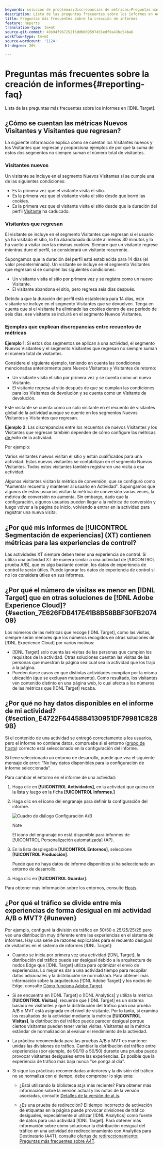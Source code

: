 ```yaml
---
keywords: solución de problemas;discrepancias de métricas;Preguntas más frecuentes;informes;nuevo visitante;nuevos visitantes;visitante de retorno;visitantes de retorno;visita de retorno;nueva visita
description: Lista de las preguntas frecuentes sobre los informes en Adobe Target.
title: Preguntas más frecuentes sobre la creación de informes
feature: Reports
translation-type: tm+mt
source-git-commit: 48b94f967252f5ddb009597456edf0a43bc54ba6
workflow-type: tm+mt
source-wordcount: '1124'
ht-degree: 30%

---
```



# Preguntas más frecuentes sobre la creación de informes{#reporting-faq}

Lista de las preguntas más frecuentes sobre los informes en [!DNL Target].

## ¿Cómo se cuentan las métricas Nuevos Visitantes y Visitantes que regresan?

La siguiente información explica cómo se cuentan los Visitantes nuevos y los Visitantes que regresan y proporciona ejemplos de por qué la suma de estos dos segmentos no siempre suman el número total de visitantes.

### Visitantes nuevos

Un visitante se incluye en el segmento Nuevos Visitantes si se cumple una de las siguientes condiciones:

* Es la primera vez que el visitante visita el sitio.
* Es la primera vez que el visitante visita el sitio desde que borró las cookies.
* Es la primera vez que el visitante visita el sitio desde que la duración del perfil [Visitante](/help/c-target/c-visitor-profile/visitor-profile-lifetime.md) ha caducado.

### Visitantes que regresan

El visitante se incluye en el segmento Visitantes que regresan si el usuario ya ha visitado el sitio, lo ha abandonado durante al menos 30 minutos y lo ha vuelto a visitar con las mismas cookies. Siempre que un visitante regrese mientras dure el perfil, se considerará un visitante recurrente.

Supongamos que la duración del perfil está establecida para 14 días (el valor predeterminado). Un visitante se incluye en el segmento Visitantes que regresan si se cumplen las siguientes condiciones:

* Un visitante visita el sitio por primera vez y se registra como un nuevo Visitante.
* El visitante abandona el sitio, pero regresa seis días después.

Debido a que la duración del perfil está establecida para 14 días, este visitante se incluye en el segmento Visitantes que se devuelven. Tenga en cuenta que si el visitante ha eliminado las cookies dentro de ese período de seis días, ese visitante se incluirá en el segmento Nuevos Visitantes.

### Ejemplos que explican discrepancias entre recuentos de métricas

**Ejemplo 1**: Si estos dos segmentos se aplican a una actividad, el segmento Nuevos Visitantes y el segmento Visitantes que regresan no siempre suman el número total de visitantes.

Considere el siguiente ejemplo, teniendo en cuenta las condiciones mencionadas anteriormente para Nuevos Visitantes y Visitantes de retorno:

* Un visitante visita el sitio por primera vez y se cuenta como un nuevo Visitante.
* El visitante regresa al sitio después de que se cumplan las condiciones para los Visitantes de devolución y se cuenta como un Visitante de devolución.

Este visitante se cuenta como un solo visitante en el recuento de visitantes global de la actividad aunque se cuente en los segmentos Nuevos Visitantes y Visitantes que regresan.

**Ejemplo 2**: Las discrepancias entre los recuentos de nuevos Visitantes y los Visitantes que regresan también dependen de cómo configure las métricas [ de ](/help/c-activities/r-success-metrics/success-metrics.md)éxito de la actividad.

Por ejemplo:

Varios visitantes nuevos visitan el sitio y están cualificados para una actividad. Estos nuevos visitantes se contabilizan en el segmento Nuevos Visitantes. Todos estos visitantes también registraron una visita a esa actividad.

Algunos visitantes visitan la métrica de conversión, que se configuró como &quot;Aumentar recuento y mantener al usuario en Actividad&quot;. Supongamos que algunos de estos usuarios visitan la métrica de conversión varias veces, la métrica de conversión no aumenta. Sin embargo, dado que la configuración, algunos usuarios pueden llegar a la métrica de conversión y luego volver a la página de inicio, volviendo a entrar en la actividad para registrar una nueva visita.

## ¿Por qué mis informes de [!UICONTROL Segmentación de experiencias] (XT) contienen métricas para las experiencias de control?

Las actividades XT siempre deben tener una experiencia de control. Si utiliza una actividad XT de manera similar a una actividad de [!UICONTROL prueba A/B], que es algo bastante común, los datos de experiencia de control le serán útiles. Puede ignorar los datos de experiencia de control si no los considera útiles en sus informes.

## ¿Por qué el número de visitas es menor en [!DNL Target] que en otras soluciones de [!DNL Adobe Experience Cloud]?{#section_7E626FDB417E41B8B58BBF30FB207409}

Los números de las métricas que recoge [!DNL Target], como las visitas, siempre serán menores que los números recogidos en otras soluciones de [!DNL Experience Cloud] por varios motivos:

* [!DNL Target] solo cuenta las visitas de las personas que cumplen los requisitos de la actividad. Otras soluciones cuentan las visitas de las personas que muestran la página sea cual sea la actividad que los trajo a la página.
* Pueden darse casos en que distintas actividades compitan por la misma ubicación (que se excluyan mutuamente). Como resultado, los visitantes ven contenido distinto en una página web, lo cual afecta a los números de las métricas que [!DNL Target] recaba.

## ¿Por qué no hay datos disponibles en el informe de mi actividad?{#section_E4722F6445884130951DF79981C8289B}

Si el contenido de una actividad se entregó correctamente a los usuarios, pero el informe no contiene datos, compruebe si el entorno ([grupo de hosts](/help/administrating-target/hosts.md)) correcto está seleccionado en la configuración del informe.

Si tiene seleccionado un entorno de desarrollo, puede que vea el siguiente mensaje de error: “No hay datos disponibles para la configuración de informe seleccionada”.

Para cambiar el entorno en el informe de una actividad:

1. Haga clic en **[!UICONTROL Actividades]**, en la actividad que quiera de la lista y luego en la ficha **[!UICONTROL Informes.]**
1. Haga clic en el icono del engranaje para definir la configuración del informe.

   ![Cuadro de diálogo Configuración A/B](/help/c-reports/c-report-settings/assets/ab_settings_dialog.png)

   >[!NOTE]
   >
   >El icono del engranaje no está disponible para informes de [!UICONTROL Personalización automatizada] (AP).

1. En la lista desplegable **[!UICONTROL Entornos]**, seleccione **[!UICONTROL Producción]**.

   Puede que no haya datos de informe disponibles si ha seleccionado un entorno de desarrollo.

1. Haga clic en **[!UICONTROL Guardar]**.

Para obtener más información sobre los entornos, consulte [Hosts](/help/administrating-target/hosts.md#concept_516BB01EBFBD4449AB03940D31AEB66E).

## ¿Por qué el tráfico se divide entre mis experiencias de forma desigual en mi actividad A/B o MVT? {#uneven}

Por ejemplo, configuré la división de tráfico en 50/50 o 25/25/25/25 pero veo una distribución muy diferente entre las experiencias en el sistema de informes. Hay una serie de razones explicables para el recuento desigual de visitantes en el sistema de informes [!DNL Target]:

* Cuando se inicia por primera vez una actividad [!DNL Target], la distribución del tráfico puede ser desigual debido a la arquitectura de nodos Edge que [!DNL Target] utiliza para optimizar el envío de experiencias. Lo mejor es dar a una actividad tiempo para recopilar datos adicionales y la distribución se normalizará. Para obtener más información sobre la arquitectura [!DNL Adobe Target] y los nodos de Edge, consulte [Cómo funciona Adobe Target](/help/c-intro/how-target-works.md).
* Si se encuentra en [!DNL Target] o [!DNL Analytics] y utiliza la métrica **[!UICONTROL Visitas]**, recuerde que [!DNL Target] es un sistema basado en visitantes y que la distribución del tráfico para una prueba A/B o MVT está asignada en el nivel de visitante. Por lo tanto, si examina los resultados de la actividad mediante la métrica **[!UICONTROL Visitas]**, la distribución del tráfico puede parecer desigual porque ciertos visitantes pueden tener varias visitas. Visitantes es la métrica estándar de normalización al evaluar el rendimiento de la actividad.
* La práctica recomendada para las pruebas A/B y MVT es mantener unidas las divisiones de tráfico. Cambiar la distribución del tráfico entre experiencias (por ejemplo, de 90/10 a 50/50) durante una prueba puede provocar visitantes desiguales entre las experiencias. Es posible que la experiencia de tráfico más baja nunca &quot;se ponga al día&quot;.
* Si sigue las prácticas recomendadas anteriores y la división del tráfico no se normaliza con el tiempo, debe comprobar lo siguiente:

   * ¿Está utilizando la biblioteca at.js más reciente? Para obtener más información sobre la versión actual y las notas de la versión asociadas, consulte [Detalles de la versión de at.js](/help/c-implementing-target/c-implementing-target-for-client-side-web/target-atjs-versions.md).

   * ¿Es una prueba de redirección? El tiempo incorrecto de activación de etiquetas en la página puede provocar divisiones de tráfico desiguales, especialmente al utilizar [!DNL Analytics] como fuente de datos para una actividad [!DNL Target]. Para obtener más información sobre cómo solucionar la distribución desigual del tráfico en una actividad de redireccionamiento con Analytics para Destinatario (A4T), consulte [ofertas de redireccionamiento: Preguntas más frecuentes sobre A4T](/help/c-integrating-target-with-mac/a4t/r-a4t-faq/a4t-faq-redirect-offers.md).
